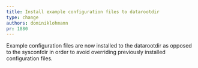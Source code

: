 ```yaml
---
title: Install example configuration files to datarootdir
type: change
authors: dominiklohmann
pr: 1880
---
```


Example configuration files are now installed to the datarootdir as opposed to
the sysconfdir in order to avoid overriding previously installed configuration
files.
